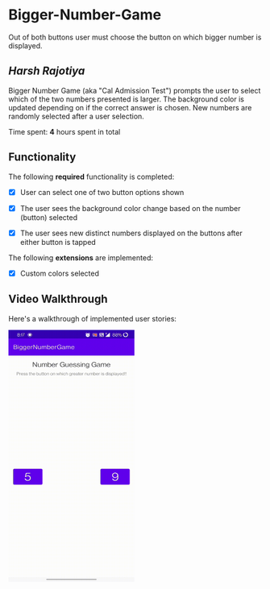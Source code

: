 # Bigger-Number-Game
Out of both buttons user must choose the button on which bigger number is displayed.
## *Harsh Rajotiya*

Bigger Number Game (aka "Cal Admission Test") prompts the user to select which of the two numbers presented is larger. The background color is updated depending on if the correct answer is chosen. New numbers are randomly selected after a user selection.

Time spent: **4** hours spent in total

## Functionality 

The following **required** functionality is completed:

* [x] User can select one of two button options shown
* [x] The user sees the background color change based on the number (button) selected
* [x] The user sees new distinct numbers displayed on the buttons after either button is tapped


The following **extensions** are implemented:

* [x] Custom colors selected

## Video Walkthrough

Here's a walkthrough of implemented user stories:

<img src='https://github.com/harsh-rajotiya/Bigger-Number-Game/blob/main/biggernumbergif.gif' width = '250' height = '500' />


